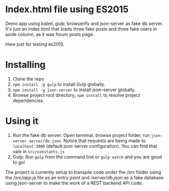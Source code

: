 # Index.html file using ES2015

Demo app using babel, gulp, browserify and json-server as fake db server. It's just an index.html that loads three fake posts and three fake users in aside column, as it was forum posts page.

Here just for testing es2015.


# Installing

1. Clone the repo
2. `npm install -g gulp` to install Gulp globally.
3. `npm install -g json-server` to install json-server globally.
4. Browse project root directory, `npm install` to resolve project dependencies.

# Using it

1. Run the fake db server: Open terminal, browse project folder, run `json-server server/db.json`. Notice that requests are being made to `localhost:3000` (default json-server configuration). You can find that vale in `src/constants.js`
2. Gulp: Run `gulp` from the command line or `gulp watch` and you are good to go!

The project is currently setup to transpile code under the _/src_ folder using the
_/src/app.js_ file as an entry point and _/server/db.json_ as a fake database using json-server to make the work of a REST backend API code.
